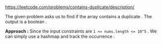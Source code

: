 https://leetcode.com/problems/contains-duplicate/description/

The given problem asks us to find if the array contains a duplicate . The output is a boolean . 


**Approach :**
Since the input constraints are  `1 <= nums.length <= 10^5`  . We can simply use a hashmap and track the occurrence . 
